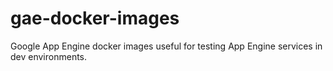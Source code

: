 # gae-docker-images
Google App Engine docker images useful for testing App Engine services in dev environments.
